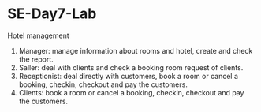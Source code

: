# SE-Day7-Lab
Hotel management

1. Manager: manage information about rooms and hotel, create and check the report.
2. Saller: deal with clients and check a booking room request of clients.
3. Receptionist: deal directly with customers, book a room or cancel a booking, checkin, checkout and pay the customers.
4. Clients: book a room or cancel a booking, checkin, checkout and pay the customers.

